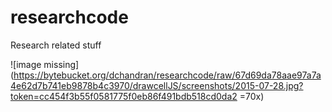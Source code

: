 # researchcode
Research related stuff


![image missing](https://bytebucket.org/dchandran/researchcode/raw/67d69da78aae97a7a4e62d7b741eb9878b4c3970/drawcellJS/screenshots/2015-07-28.jpg?token=cc454f3b55f0581775f0eb86f491bdb518cd0da2 =70x)